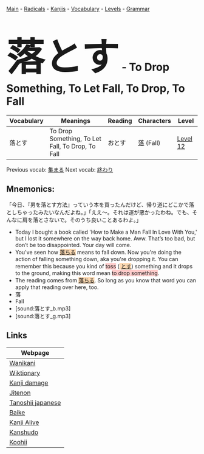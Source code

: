<style> bigfont {font-size: 100px}</style>
[Main](../README.md) -
[Radicals](../radicals.md) -
[Kanjis](../kanjis.md) -
[Vocabulary](../vocabulary.md) -
[Levels](../levels.md) -
[Grammar](../grammar.md)
# <bigfont> 落とす</bigfont> - To Drop Something, To Let Fall, To Drop, To Fall 

| Vocabulary | Meanings | Reading | Characters | Level |
| --- | --- | --- | --- | --- |
| 落とす | To Drop Something, To Let Fall, To Drop, To Fall | おとす |  [落](../kanjis/落.md) (Fall) | [Level 12](../levels/wk_level12.md) |

Previous vocab: [集まる](集まる.md) Next vocab: [終わり](終わり.md) 

## Mnemonics:
「今日、『男を落とす方法』っていう本を買ったんだけど、帰り道にどこかで落としちゃったみたいなんだよね。」「ええ〜。それは運が悪かったわね。でも、そんなに肩を落とさないで。そのうち良いことあるわよ。」
* Today I bought a book called 'How to Make a Man Fall In Love With You,' but I lost it somewhere on the way back home. Aww. That’s too bad, but don’t be too disappointed. Your day will come.
* You've seen how <span style="background-color:#fed8b1"> [落ちる](https://jisho.org/search/落ちる)</span> means to fall down. Now you're doing the action of falling something down, aka you're dropping it. You can remember this because you kind of <span style="background-color:#ffcccb"> toss</span> (<span style="background-color:#fed8b1"> [とす](https://jisho.org/search/とす)</span>) something and it drops to the ground, making this word mean <span style="background-color:#ffcccb"> to drop something</span>.
* The reading comes from <span style="background-color:#fed8b1"> [落ちる](https://jisho.org/search/落ちる)</span>. So long as you know that word you can apply that reading over here, too.
* 落
* Fall
* [sound:落とす_b.mp3]
* [sound:落とす_g.mp3]


## Links 

| Webpage |
| --- |
| [Wanikani          ](https://www.wanikani.com/kanji/落とす) |
| [Wiktionary        ](https://en.wiktionary.org/wiki/落とす) |
| [Kanji damage      ](http://www.kanjidamage.com/kanji/search?utf8=✓&q=落とす) |
| [Jitenon           ](https://jitenon.com/kanji/落とす) |
| [Tanoshii japanese ](https://www.tanoshiijapanese.com/dictionary/kanji.cfm?k=落とす) |
| [Baike             ](https://baike.baidu.com/item/落とす) |
| [Kanji Alive       ](https://app.kanjialive.com/落とす) |
| [Kanshudo          ](https://www.kanshudo.com/searchmn?q=落とす) |
| [Koohii            ](https://kanji.koohii.com/study/kanji/落とす) |
